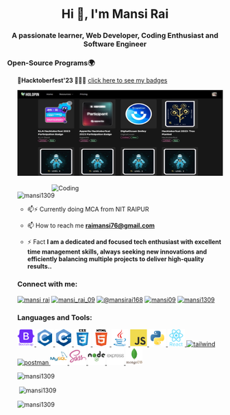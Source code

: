 <h1 align="center">Hi 👋, I'm Mansi Rai</h1>
<h3 align="center">A passionate learner, Web Developer, Coding Enthusiast and Software Engineer</h3>
</ul>
<h3 align="left">Open-Source Programs🌍</h3> 
<ul>
   <p>🌟<b>Hacktoberfest'23 </b>🌈👩‍💻 <a href="https://www.holopin.io/@mansi1309#badges" target="blank">click here to see my badges </a></p>
 <img src="Hacktoberfest badges.jpg" alt="hacktober-badges" width="100%" height="200">
 <br>
 <br>
<img align="right" alt="Coding" width="400" src="https://user-images.githubusercontent.com/59734313/157189039-c09b3e38-9f42-42c0-ab54-14f1574190a7.gif" />

<p align="left"> <img src="https://komarev.com/ghpvc/?username=mansi1309&label=Profile%20views&color=0e75b6&style=flat" alt="mansi1309" /> </p>

- 📫⚡ Currently doing MCA from NIT RAIPUR

- 📫 How to reach me **raimansi76@gmail.com**

- ⚡ Fact **I am a dedicated and focused tech enthusiast with excellent time management skills, always seeking new innovations and efficiently balancing multiple projects to deliver high-quality results..**

<h3 align="left">Connect with me:</h3>
<p align="left">
<a href="https://linkedin.com/in/mansi rai" target="blank"><img align="center" src="https://raw.githubusercontent.com/rahuldkjain/github-profile-readme-generator/master/src/images/icons/Social/linked-in-alt.svg" alt="mansi rai" height="30" width="40" /></a>
<!-- <a href="https://instagram.com/mansi_rai_13" target="blank"><img align="center" src="https://raw.githubusercontent.com/rahuldkjain/github-profile-readme-generator/master/src/images/icons/Social/instagram.svg" alt="mansi_rai_13" height="30" width="40" /></a> -->
<a href="https://www.codechef.com/users/mansi_rai_09" target="blank"><img align="center" src="https://cdn.jsdelivr.net/npm/simple-icons@3.1.0/icons/codechef.svg" alt="mansi_rai_09" height="30" width="40" /></a>
<a href="https://www.hackerrank.com/mansirai168" target="blank"><img align="center" src="https://raw.githubusercontent.com/rahuldkjain/github-profile-readme-generator/master/src/images/icons/Social/hackerrank.svg" alt="@mansirai168" height="30" width="40" /></a>
<a href="https://www.leetcode.com/mansi09" target="blank"><img align="center" src="https://raw.githubusercontent.com/rahuldkjain/github-profile-readme-generator/master/src/images/icons/Social/leet-code.svg" alt="mansi09" height="30" width="40" /></a>
<a href="https://auth.geeksforgeeks.org/user/mansi1309" target="blank"><img align="center" src="https://raw.githubusercontent.com/rahuldkjain/github-profile-readme-generator/master/src/images/icons/Social/geeks-for-geeks.svg" alt="mansi1309" height="30" width="40" /></a>
</p>

<h3 align="left">Languages and Tools:</h3>
<p align="left"> <a href="https://getbootstrap.com" target="_blank" rel="noreferrer"> <img src="https://raw.githubusercontent.com/devicons/devicon/master/icons/bootstrap/bootstrap-plain-wordmark.svg" alt="bootstrap" width="40" height="40"/> </a> <a href="https://www.cprogramming.com/" target="_blank" rel="noreferrer"> <img src="https://raw.githubusercontent.com/devicons/devicon/master/icons/c/c-original.svg" alt="c" width="40" height="40"/> </a> <a href="https://www.w3schools.com/cpp/" target="_blank" rel="noreferrer"> <img src="https://raw.githubusercontent.com/devicons/devicon/master/icons/cplusplus/cplusplus-original.svg" alt="cplusplus" width="40" height="40"/> </a> <a href="https://www.w3schools.com/css/" target="_blank" rel="noreferrer"> <img src="https://raw.githubusercontent.com/devicons/devicon/master/icons/css3/css3-original-wordmark.svg" alt="css3" width="40" height="40"/> </a> <a href="https://www.w3.org/html/" target="_blank" rel="noreferrer"> <img src="https://raw.githubusercontent.com/devicons/devicon/master/icons/html5/html5-original-wordmark.svg" alt="html5" width="40" height="40"/> </a> <a href="https://www.java.com" target="_blank" rel="noreferrer"> <img src="https://raw.githubusercontent.com/devicons/devicon/master/icons/java/java-original.svg" alt="java" width="40" height="40"/> </a> <a href="https://developer.mozilla.org/en-US/docs/Web/JavaScript" target="_blank" rel="noreferrer"> <img src="https://raw.githubusercontent.com/devicons/devicon/master/icons/javascript/javascript-original.svg" alt="javascript" width="40" height="40"/> </a> <a href="https://www.python.org" target="_blank" rel="noreferrer"> <img src="https://raw.githubusercontent.com/devicons/devicon/master/icons/python/python-original.svg" alt="python" width="40" height="40"/> </a> <a href="https://reactjs.org/" target="_blank" rel="noreferrer"> <img src="https://raw.githubusercontent.com/devicons/devicon/master/icons/react/react-original-wordmark.svg" alt="react" width="40" height="40"/> </a> <a href="https://tailwindcss.com/" target="_blank" rel="noreferrer"> <img src="https://www.vectorlogo.zone/logos/tailwindcss/tailwindcss-icon.svg" alt="tailwind" width="40" height="40"/> </a> <a href="https://postman.com" target="_blank" rel="noreferrer"> <img src="https://www.vectorlogo.zone/logos/getpostman/getpostman-icon.svg" alt="postman" width="40" height="40"/> </a><a href="https://www.mysql.com/" target="_blank" rel="noreferrer"> <img src="https://raw.githubusercontent.com/devicons/devicon/master/icons/mysql/mysql-original-wordmark.svg" alt="mysql" width="40" height="40"/> </a> <a href="https://sass-lang.com" target="_blank" rel="noreferrer"> <img src="https://raw.githubusercontent.com/devicons/devicon/master/icons/sass/sass-original.svg" alt="sass" width="40" height="40"/> </a>  <a href="https://nodejs.org" target="_blank" rel="noreferrer"> <img src="https://raw.githubusercontent.com/devicons/devicon/master/icons/nodejs/nodejs-original-wordmark.svg" alt="nodejs" width="40" height="40"/> </a>  <a href="https://expressjs.com" target="_blank" rel="noreferrer"> <img src="https://raw.githubusercontent.com/devicons/devicon/master/icons/express/express-original-wordmark.svg" alt="express" width="40" height="40"/> </a> <a href="https://www.mongodb.com/" target="_blank" rel="noreferrer"> <img src="https://raw.githubusercontent.com/devicons/devicon/master/icons/mongodb/mongodb-original-wordmark.svg" alt="mongodb" width="40" height="40"/> </a> </p>

<p><img align="center" src="https://github-readme-stats.vercel.app/api/top-langs?username=mansi1309&show_icons=true&locale=en&layout=compact" alt="mansi1309" /></p>

<p>&nbsp;<img align="center" src="https://github-readme-stats.vercel.app/api?username=mansi1309&show_icons=true&locale=en" alt="mansi1309" /></p>

<p><img align="center" src="https://github-readme-streak-stats.herokuapp.com/?user=mansi1309&" alt="mansi1309" /></p>

